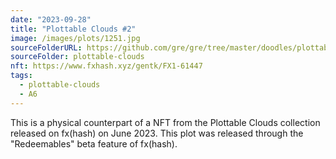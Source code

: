 ```yaml
---
date: "2023-09-28"
title: "Plottable Clouds #2"
image: /images/plots/1251.jpg
sourceFolderURL: https://github.com/gre/gre/tree/master/doodles/plottable-clouds
sourceFolder: plottable-clouds
nft: https://www.fxhash.xyz/gentk/FX1-61447
tags:
  - plottable-clouds
  - A6
---
```


This is a physical counterpart of a NFT from the Plottable Clouds collection released on fx(hash) on June 2023. This plot was released through the "Redeemables" beta feature of fx(hash).

